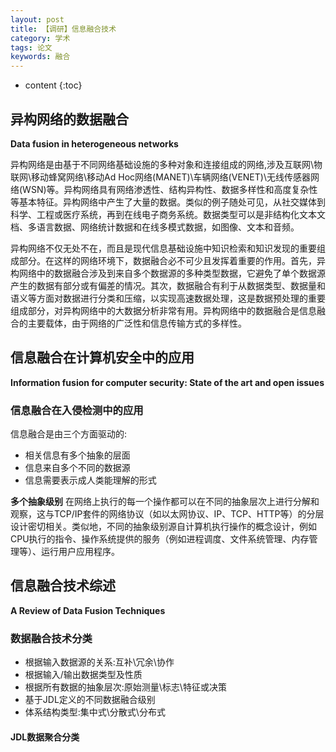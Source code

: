 ```yaml
---
layout: post
title: 【调研】信息融合技术
category: 学术
tags: 论文
keywords: 融合
---
```

* content
{:toc}


## 异构网络的数据融合

**Data fusion in heterogeneous networks**

异构网络是由基于不同网络基础设施的多种对象和连接组成的网络,涉及互联网\物联网\移动蜂窝网络\移动Ad Hoc网络(MANET)\车辆网络(VENET)\无线传感器网络(WSN)等。异构网络具有网络渗透性、结构异构性、数据多样性和高度复杂性等基本特征。异构网络中产生了大量的数据。类似的例子随处可见，从社交媒体到科学、工程或医疗系统，再到在线电子商务系统。数据类型可以是非结构化文本文档、多语言数据、网络统计数据和在线多模式数据，如图像、文本和音频。

异构网络不仅无处不在，而且是现代信息基础设施中知识检索和知识发现的重要组成部分。在这样的网络环境下，数据融合必不可少且发挥着重要的作用。首先，异构网络中的数据融合涉及到来自多个数据源的多种类型数据，它避免了单个数据源产生的数据有部分或有偏差的情况。其次，数据融合有利于从数据类型、数据量和语义等方面对数据进行分类和压缩，以实现高速数据处理，这是数据预处理的重要组成部分，对异构网络中的大数据分析非常有用。异构网络中的数据融合是信息融合的主要载体，由于网络的广泛性和信息传输方式的多样性。

## 信息融合在计算机安全中的应用
**Information fusion for computer security: State of the art and open issues**


### 信息融合在入侵检测中的应用

信息融合是由三个方面驱动的:
- 相关信息有多个抽象的层面
- 信息来自多个不同的数据源
- 信息需要表示成人类能理解的形式

**多个抽象级别** 在网络上执行的每一个操作都可以在不同的抽象层次上进行分解和观察，这与TCP/IP套件的网络协议（如以太网协议、IP、TCP、HTTP等）的分层设计密切相关。类似地，不同的抽象级别源自计算机执行操作的概念设计，例如CPU执行的指令、操作系统提供的服务（例如进程调度、文件系统管理、内存管理等）、运行用户应用程序。




## 信息融合技术综述

**A Review of Data Fusion Techniques**


### 数据融合技术分类
- 根据输入数据源的关系:互补\冗余\协作
- 根据输入/输出数据类型及性质
- 根据所有数据的抽象层次:原始测量\标志\特征或决策
- 基于JDL定义的不同数据融合级别
- 体系结构类型:集中式\分散式\分布式




#### JDL数据聚合分类

